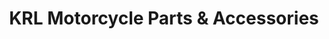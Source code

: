 ---
title: "KRL Motorcycle Parts & Accessories"
url: /tiaong/krl-motorcycle-parts-und-accessories/
shop: Allgemein
---